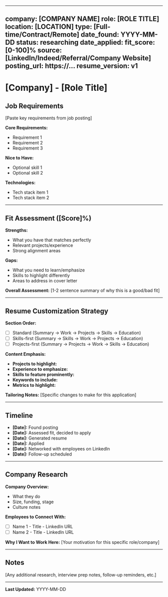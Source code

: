 <!--
TEMPLATE FILE - PERSONAL USE ONLY
Copy this folder to create a new application:
  cp -r _template/ {company-role}/

Then customize all [PLACEHOLDERS] below for the specific role.
-->

---
company: [COMPANY NAME]
role: [ROLE TITLE]
location: [LOCATION]
type: [Full-time/Contract/Remote]
date_found: YYYY-MM-DD
status: researching
date_applied:
fit_score: [0-100]%
source: [LinkedIn/Indeed/Referral/Company Website]
posting_url: https://...
resume_version: v1
---

# [Company] - [Role Title]

## Job Requirements

[Paste key requirements from job posting]

**Core Requirements:**
- Requirement 1
- Requirement 2
- Requirement 3

**Nice to Have:**
- Optional skill 1
- Optional skill 2

**Technologies:**
- Tech stack item 1
- Tech stack item 2

---

## Fit Assessment ([Score]%)

**Strengths:**
- What you have that matches perfectly
- Relevant projects/experience
- Strong alignment areas

**Gaps:**
- What you need to learn/emphasize
- Skills to highlight differently
- Areas to address in cover letter

**Overall Assessment:**
[1-2 sentence summary of why this is a good/bad fit]

---

## Resume Customization Strategy

**Section Order:**
- [ ] Standard (Summary → Work → Projects → Skills → Education)
- [ ] Skills-first (Summary → Skills → Work → Projects → Education)
- [ ] Projects-first (Summary → Projects → Work → Skills → Education)

**Content Emphasis:**
- **Projects to highlight:**
- **Experience to emphasize:**
- **Skills to feature prominently:**
- **Keywords to include:**
- **Metrics to highlight:**

**Tailoring Notes:**
[Specific changes to make for this application]

---

## Timeline

- **[Date]:** Found posting
- **[Date]:** Assessed fit, decided to apply
- **[Date]:** Generated resume
- **[Date]:** Applied
- **[Date]:** Networked with employees on LinkedIn
- **[Date]:** Follow-up scheduled

---

## Company Research

**Company Overview:**
- What they do
- Size, funding, stage
- Culture notes

**Employees to Connect With:**
- [ ] Name 1 - Title - LinkedIn URL
- [ ] Name 2 - Title - LinkedIn URL

**Why I Want to Work Here:**
[Your motivation for this specific role/company]

---

## Notes

[Any additional research, interview prep notes, follow-up reminders, etc.]

---

**Last Updated:** YYYY-MM-DD
